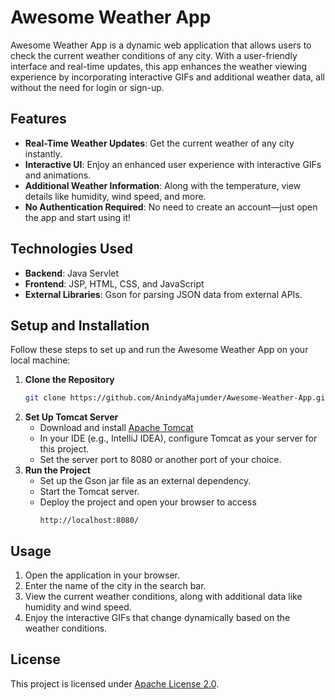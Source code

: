 # Awesome Weather App

Awesome Weather App is a dynamic web application that allows users to check the current weather conditions of any city. With a user-friendly interface and real-time updates, this app enhances the weather viewing experience by incorporating interactive GIFs and additional weather data, all without the need for login or sign-up.

## Features

- **Real-Time Weather Updates**: Get the current weather of any city instantly.
- **Interactive UI**: Enjoy an enhanced user experience with interactive GIFs and animations.
- **Additional Weather Information**: Along with the temperature, view details like humidity, wind speed, and more.
- **No Authentication Required**: No need to create an account—just open the app and start using it!

## Technologies Used

- **Backend**: Java Servlet
- **Frontend**: JSP, HTML, CSS, and JavaScript
- **External Libraries**: Gson for parsing JSON data from external APIs.

## Setup and Installation

Follow these steps to set up and run the Awesome Weather App on your local machine:

1. **Clone the Repository**
   ```bash
   git clone https://github.com/AnindyaMajumder/Awesome-Weather-App.git
   ```
2. **Set Up Tomcat Server**
   - Download and install [Apache Tomcat](https://github.com/AnindyaMajumder/Awesome-Weather-App/tree/main/apache-tomcat-10.1.26-windows-x64)
   - In your IDE (e.g., IntelliJ IDEA), configure Tomcat as your server for this project.
   - Set the server port to 8080 or another port of your choice.
3. **Run the Project**
   - Set up the Gson jar file as an external dependency.
   - Start the Tomcat server.
   - Deploy the project and open your browser to access
     ```
     http://localhost:8080/
     ```

## Usage

1. Open the application in your browser.
2. Enter the name of the city in the search bar.
3. View the current weather conditions, along with additional data like humidity and wind speed.
4. Enjoy the interactive GIFs that change dynamically based on the weather conditions.

## License

This project is licensed under [Apache License 2.0](https://github.com/AnindyaMajumder/Awesome-Weather-App/blob/main/LICENSE).
